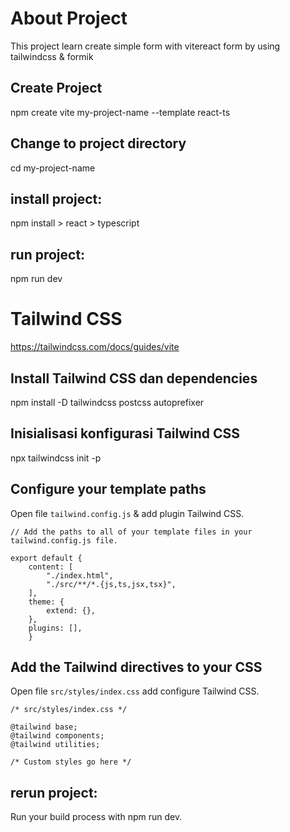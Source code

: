 # About Project

This project learn create simple form with vitereact form by using tailwindcss & formik  

## Create Project

npm create vite my-project-name --template react-ts

## Change to project directory

cd my-project-name

## install project:

npm install > react > typescript

## run project:

npm run dev

# Tailwind CSS

https://tailwindcss.com/docs/guides/vite

## Install Tailwind CSS dan dependencies

npm install -D tailwindcss postcss autoprefixer

## Inisialisasi konfigurasi Tailwind CSS

npx tailwindcss init -p

## Configure your template paths

Open file `tailwind.config.js` & add plugin Tailwind CSS.

    // Add the paths to all of your template files in your tailwind.config.js file.

    export default {
        content: [
            "./index.html",
            "./src/**/*.{js,ts,jsx,tsx}",
        ],
        theme: {
            extend: {},
        },
        plugins: [],
        }

## Add the Tailwind directives to your CSS

Open file `src/styles/index.css` add configure Tailwind CSS.

    /* src/styles/index.css */

    @tailwind base;
    @tailwind components;
    @tailwind utilities;

    /* Custom styles go here */

## rerun project:

Run your build process with npm run dev.